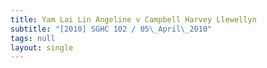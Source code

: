 ```yaml
---
title: Yam Lai Lin Angeline v Campbell Harvey Llewellyn
subtitle: "[2010] SGHC 102 / 05\_April\_2010"
tags: null
layout: single
---
```


